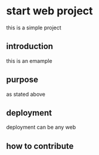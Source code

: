 # start web project 
this is a simple project
## introduction
this is an emample 
## purpose
as stated above
## deployment
deployment can be any web
## how to contribute